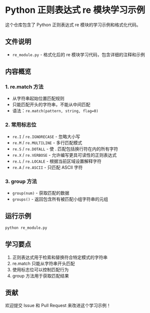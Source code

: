 # Python 正则表达式 re 模块学习示例

这个仓库包含了 Python 正则表达式 re 模块的学习示例和格式化代码。

## 文件说明

- `re_module.py` - 格式化后的 re 模块学习代码，包含详细的注释和示例

## 内容概览

### 1. re.match 方法
- 从字符串起始位置匹配规则
- 只能匹配开头的字符串，不能从中间匹配
- 语法：`re.match(pattern, string, flag=0)`

### 2. 常用标志位
- `re.I` / `re.IGNORECASE` - 忽略大小写
- `re.M` / `re.MULTILINE` - 多行匹配模式
- `re.S` / `re.DOTALL` - 使 . 匹配包括换行符在内的所有字符
- `re.X` / `re.VERBOSE` - 允许编写更具可读性的正则表达式
- `re.L` / `re.LOCALE` - 根据当前区域设置解释字符
- `re.A` / `re.ASCII` - 只匹配 ASCII 字符

### 3. group 方法
- `group(num)` - 获取匹配的数据
- `groups()` - 返回包含所有被匹配小组字符串的元组

## 运行示例

```bash
python re_module.py
```

## 学习要点

1. 正则表达式用于检索和替换符合特定模式的字符串
2. re.match 只能从字符串开头匹配
3. 使用标志位可以控制匹配行为
4. group 方法用于获取匹配结果

## 贡献

欢迎提交 Issue 和 Pull Request 来改进这个学习示例！